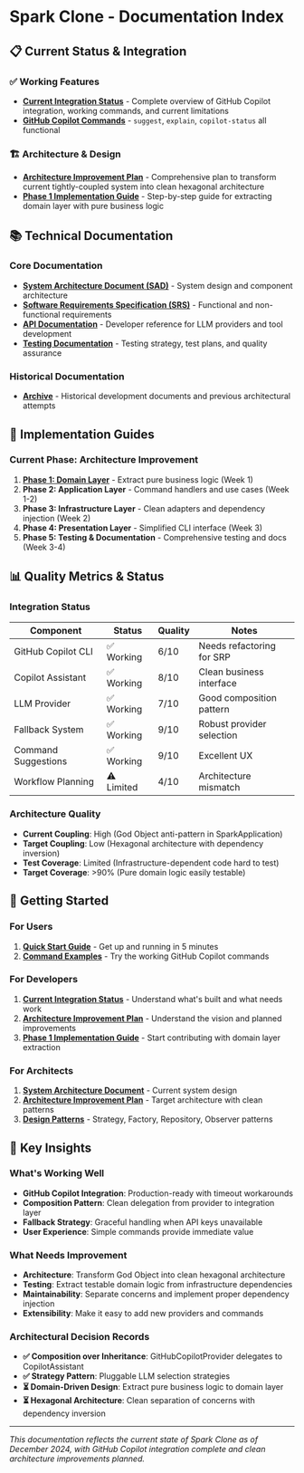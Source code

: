 # Spark Clone - Documentation Index

## 📋 **Current Status & Integration**

### ✅ **Working Features**
- **[Current Integration Status](./CURRENT_INTEGRATION_STATUS.md)** - Complete overview of GitHub Copilot integration, working commands, and current limitations
- **[GitHub Copilot Commands](./CURRENT_INTEGRATION_STATUS.md#working-commands)** - `suggest`, `explain`, `copilot-status` all functional

### 🏗️ **Architecture & Design**
- **[Architecture Improvement Plan](./ARCHITECTURE_IMPROVEMENT_PLAN.md)** - Comprehensive plan to transform current tightly-coupled system into clean hexagonal architecture
- **[Phase 1 Implementation Guide](./PHASE_1_IMPLEMENTATION_GUIDE.md)** - Step-by-step guide for extracting domain layer with pure business logic

## 📚 **Technical Documentation**

### **Core Documentation**
- **[System Architecture Document (SAD)](./SAD.md)** - System design and component architecture
- **[Software Requirements Specification (SRS)](./SRS.md)** - Functional and non-functional requirements
- **[API Documentation](./API.md)** - Developer reference for LLM providers and tool development
- **[Testing Documentation](./TESTING.md)** - Testing strategy, test plans, and quality assurance

### **Historical Documentation**
- **[Archive](./archive/)** - Historical development documents and previous architectural attempts

## 🎯 **Implementation Guides**

### **Current Phase: Architecture Improvement**
1. **[Phase 1: Domain Layer](./PHASE_1_IMPLEMENTATION_GUIDE.md)** - Extract pure business logic (Week 1)
2. **Phase 2: Application Layer** - Command handlers and use cases (Week 1-2) 
3. **Phase 3: Infrastructure Layer** - Clean adapters and dependency injection (Week 2)
4. **Phase 4: Presentation Layer** - Simplified CLI interface (Week 3)
5. **Phase 5: Testing & Documentation** - Comprehensive testing and docs (Week 3-4)

## 📊 **Quality Metrics & Status**

### **Integration Status**
| Component | Status | Quality | Notes |
|-----------|--------|---------|-------|
| GitHub Copilot CLI | ✅ Working | 6/10 | Needs refactoring for SRP |
| Copilot Assistant | ✅ Working | 8/10 | Clean business interface |
| LLM Provider | ✅ Working | 7/10 | Good composition pattern |
| Fallback System | ✅ Working | 9/10 | Robust provider selection |
| Command Suggestions | ✅ Working | 9/10 | Excellent UX |
| Workflow Planning | ⚠️ Limited | 4/10 | Architecture mismatch |

### **Architecture Quality**
- **Current Coupling**: High (God Object anti-pattern in SparkApplication)
- **Target Coupling**: Low (Hexagonal architecture with dependency inversion)
- **Test Coverage**: Limited (Infrastructure-dependent code hard to test)
- **Target Coverage**: >90% (Pure domain logic easily testable)

## 🚀 **Getting Started**

### **For Users**
1. **[Quick Start Guide](../README.md#quick-start)** - Get up and running in 5 minutes
2. **[Command Examples](./CURRENT_INTEGRATION_STATUS.md#working-commands)** - Try the working GitHub Copilot commands

### **For Developers**
1. **[Current Integration Status](./CURRENT_INTEGRATION_STATUS.md)** - Understand what's built and what needs work
2. **[Architecture Improvement Plan](./ARCHITECTURE_IMPROVEMENT_PLAN.md)** - Understand the vision and planned improvements
3. **[Phase 1 Implementation Guide](./PHASE_1_IMPLEMENTATION_GUIDE.md)** - Start contributing with domain layer extraction

### **For Architects**
1. **[System Architecture Document](./SAD.md)** - Current system design
2. **[Architecture Improvement Plan](./ARCHITECTURE_IMPROVEMENT_PLAN.md)** - Target architecture with clean patterns
3. **[Design Patterns](./ARCHITECTURE_IMPROVEMENT_PLAN.md#design-patterns-implementation)** - Strategy, Factory, Repository, Observer patterns

## 🔗 **Key Insights**

### **What's Working Well**
- **GitHub Copilot Integration**: Production-ready with timeout workarounds
- **Composition Pattern**: Clean delegation from provider to integration layer
- **Fallback Strategy**: Graceful handling when API keys unavailable
- **User Experience**: Simple commands provide immediate value

### **What Needs Improvement**
- **Architecture**: Transform God Object into clean hexagonal architecture
- **Testing**: Extract testable domain logic from infrastructure dependencies
- **Maintainability**: Separate concerns and implement proper dependency injection
- **Extensibility**: Make it easy to add new providers and commands

### **Architectural Decision Records**
- **✅ Composition over Inheritance**: GitHubCopilotProvider delegates to CopilotAssistant
- **✅ Strategy Pattern**: Pluggable LLM selection strategies
- **⏳ Domain-Driven Design**: Extract pure business logic to domain layer
- **⏳ Hexagonal Architecture**: Clean separation of concerns with dependency inversion

---

*This documentation reflects the current state of Spark Clone as of December 2024, with GitHub Copilot integration complete and clean architecture improvements planned.*
